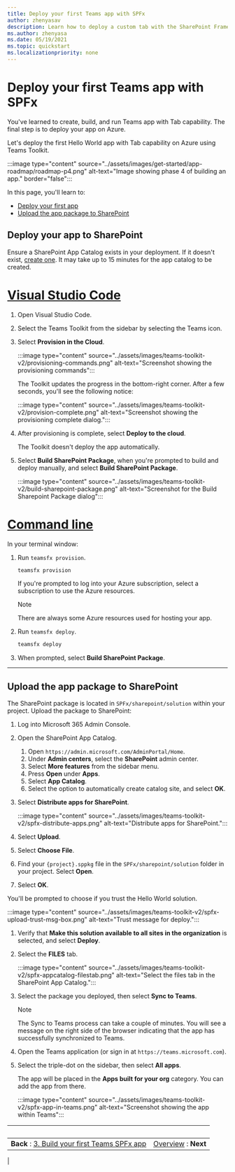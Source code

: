 ```yaml
---
title: Deploy your first Teams app with SPFx
author: zhenyasav
description: Learn how to deploy a custom tab with the SharePoint Framework
ms.author: zhenyasa
ms.date: 05/19/2021
ms.topic: quickstart
ms.localizationpriority: none
---
```


# Deploy your first Teams app with SPFx

You've learned to create, build, and run Teams app with Tab capability. The final step is to deploy your app on Azure.

Let's deploy the first Hello World app with Tab capability on Azure using Teams Toolkit.

:::image type="content" source="../assets/images/get-started/app-roadmap/roadmap-p4.png" alt-text="Image showing phase 4 of building an app." border="false":::

In this page, you'll learn to:
- [Deploy your first app](#deploy-your-app-to-sharepoint)
- [Upload the app package to SharePoint](#upload-the-app-package-to-sharepoint)

## Deploy your app to SharePoint

Ensure a SharePoint App Catalog exists in your deployment. If it doesn't exist, [create one](/sharepoint/use-app-catalog).  It may take up to 15 minutes for the app catalog to be created.

# [Visual Studio Code](#tab/vscode)

1. Open Visual Studio Code.
1. Select the Teams Toolkit from the sidebar by selecting the Teams icon.
1. Select **Provision in the Cloud**.

   :::image type="content" source="../assets/images/teams-toolkit-v2/provisioning-commands.png" alt-text="Screenshot showing the provisioning commands":::

   The Toolkit updates the progress in the bottom-right corner. After a few seconds, you'll see the following notice:

   :::image type="content" source="../assets/images/teams-toolkit-v2/provision-complete.png" alt-text="Screenshot showing the provisioning complete dialog.":::

1. After provisioning is complete, select **Deploy to the cloud**.

    The Toolkit doesn't deploy the app automatically.

1. Select **Build SharePoint Package**, when you're prompted to build and deploy manually, and select **Build SharePoint Package**.

   :::image type="content" source="../assets/images/teams-toolkit-v2/build-sharepoint-package.png" alt-text="Screenshot for the Build Sharepoint Package dialog":::

# [Command line](#tab/cli)

In your terminal window:

1. Run `teamsfx provision`.

   ``` bash
   teamsfx provision
   ```

   If you're prompted to log into your Azure subscription, select a subscription to use the Azure resources.

   > [!NOTE]
   > There are always some Azure resources used for hosting your app.

1. Run `teamsfx deploy`.

   ``` bash
   teamsfx deploy
   ```

1. When prompted, select **Build SharePoint Package**.

---

## Upload the app package to SharePoint

The SharePoint package is located in `SPFx/sharepoint/solution` within your project. Upload the package to SharePoint:

1. Log into Microsoft 365 Admin Console.
1. Open the SharePoint App Catalog.

   1. Open `https://admin.microsoft.com/AdminPortal/Home`.
   1. Under **Admin centers**, select the **SharePoint** admin center.
   1. Select **More features** from the sidebar menu.
   1. Press **Open** under **Apps**.
   1. Select **App Catalog**.
   1. Select the option to automatically create catalog site, and select **OK**.

1. Select **Distribute apps for SharePoint**.

    :::image type="content" source="../assets/images/teams-toolkit-v2/spfx-distribute-apps.png" alt-text="Distribute apps for SharePoint.":::

1. Select **Upload**.

1. Select **Choose File**.

1. Find your `{project}.sppkg` file in the `SPFx/sharepoint/solution` folder in your project. Select **Open**.

1. Select **OK**.

You'll be prompted to choose if you trust the Hello World solution.

   :::image type="content" source="../assets/images/teams-toolkit-v2/spfx-upload-trust-msg-box.png" alt-text="Trust message for deploy.":::

1. Verify that **Make this solution available to all sites in the organization** is selected, and select **Deploy**.

1. Select the **FILES** tab.

    :::image type="content" source="../assets/images/teams-toolkit-v2/spfx-appcatalog-filestab.png" alt-text="Select the files tab in the SharePoint App Catalog.":::

1. Select the package you deployed, then select **Sync to Teams**.

    > [!Note]
    > The Sync to Teams process can take a couple of minutes. You will see a message on the right side of the browser indicating that the app has successfully synchronized to Teams.

1. Open the Teams application (or sign in at `https://teams.microsoft.com`).
1. Select the triple-dot on the sidebar, then select **All apps**.  
   
    The app will be placed in the **Apps built for your org** category. You can add the app from there.

   :::image type="content" source="../assets/images/teams-toolkit-v2/spfx-app-in-teams.png" alt-text="Screenshot showing the app within Teams":::

| &nbsp; | &nbsp; |
|:--- | ---:|
| **Back** : [3. Build your first Teams SPFx app](build-spfx-app.md) | [Overview](code-samples.md) : **Next**|
|